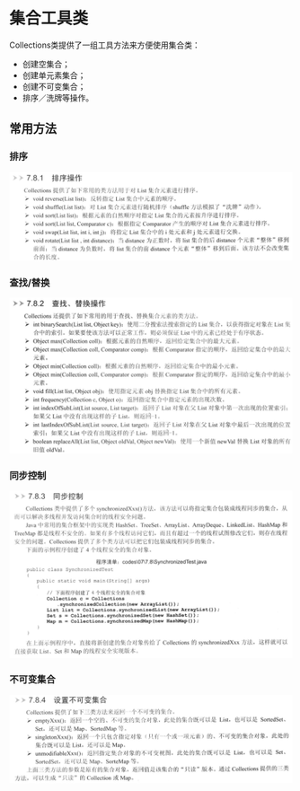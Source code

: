 # 集合工具类

Collections类提供了一组工具方法来方便使用集合类：
* 创建空集合；
* 创建单元素集合；
* 创建不可变集合；
* 排序／洗牌等操作。

## 常用方法
### 排序
![Collections+20210601230516](https://raw.githubusercontent.com/loli0con/picgo/master/images/Collections%2B20210601230516.png%2B2021-06-01-23-05-18)

### 查找/替换
![Collections+20210601230603](https://raw.githubusercontent.com/loli0con/picgo/master/images/Collections%2B20210601230603.png%2B2021-06-01-23-06-05)

### 同步控制
![Collections+20210601230655](https://raw.githubusercontent.com/loli0con/picgo/master/images/Collections%2B20210601230655.png%2B2021-06-01-23-06-57)

### 不可变集合
![Collections+20210601231118](https://raw.githubusercontent.com/loli0con/picgo/master/images/Collections%2B20210601231118.png%2B2021-06-01-23-11-19)